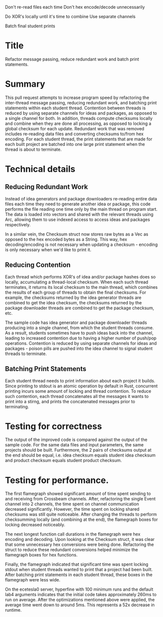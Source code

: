 Don't re-read files each time
Don't hex encode/decode unnecessarily

Do XOR's locally until it's time to combine
Use separate channels

Batch final student prints

# Title

Refactor message passing, reduce redundant work and batch print statements.

# Summary

This pull request attempts to increase program speed by refactoring the inter-thread message passing, reducing redundant
work, and batching print statements within each student thread. Contention between threads is reduced by using separate
channels for ideas and packages, as opposed to a single channel for both. In addition, threads compute checksums locally
and combine when they are done all processing, as opposed to locking a global checksum for each update. Redundant work 
that was removed includes re-reading data files and converting checksums to/from hex encoding. For each student thread, 
the print statements that are made for each built project are batched into one large print statement when the thread is 
about to terminate.

# Technical details

## Reducing Redundant Work

Instead of idea generators and package downloaders re-reading entire data files each time they need to generate another
idea or package, this code performs the file reading one time only by the main thread on program start. The data is
loaded into vectors and shared with the relevant threads using Arc, allowing them to use indexed access to access ideas
and packages respectively.

In a similar vein, the Checksum struct now stores raw bytes as a Vec<u8> as opposed to the hex encoded bytes as a 
String. This way, hex decoding/encoding is not necessary when updating a checksum - encoding is only necessary when
we'd like to print it.

## Reducing Contention

Each thread which performs XOR's of idea and/or package hashes does so locally, accumulating a thread-local checksum. 
When each such thread terminates, it returns its local checksum to the main thread, which combines the results of each
group of threads to obtain the final checksums. For example, the checksums returned by the idea generator threads are
combined to get the idea checksum, the checksums returned by the package downloader threads are combined to get the
package checksum, etc.

The sample code has idea generator and package downloader threads producing into a single channel, from which the 
student threads consume. As a result, students sometimes have to push ideas back into the channel, leading to increased 
contention due to having a higher number of push/pop operations. Contention is reduced by using separate channels for
ideas and packages - poison pills are pushed into the idea channel to signal student threads to terminate. 

## Batching Print Statements

Each student thread needs to print information about each project it builds. Since printing to stdout is an atomic
operation by default in Rust, concurrent printing incurs some amount of locking and thread contention. To reduce such
contention, each thread concatenates all the messages it wants to print into a stirng, and prints the concatenated 
messages prior to terminating.

# Testing for correctness

The output of the improved code is compared against the output of the sample code. For the same data files and input
parameters, the same projects should be built. Furthermore, the 2 pairs of checksums output at the end should be equal, 
i.e. idea checksum equals student idea checksum and product checksum equals student product checksum.

# Testing for performance.

The first flamegraph showed significant amount of time spent sending to and receiving from Crossbeam channels. After,
refactoring the single Event channel into 2 channels, the time spent on channel communication decreased significantly.
However, the time spent on locking shared checksums was still quite noticeable. After changing the threads to perform
checksumming locally (and combining at the end), the flamegraph boxes for locking decreased noticeably.

The next longest function call durations in the flamegraph were hex encoding and decoding. Upon looking at the Checksum
struct, it was clear that some unnecessary hex conversions were being done. Refactoring the struct to reduce these
redundant conversions helped minimize the flamegraph boxes for hex functions.

Finally, the flamegraph indicated that significant time was spent locking stdout when student threads wanted to print
that a project had been built. After batching print statements in each student thread, these boxes in the flamegraph
were less wide.

On the ecetesla0 server, hyperfine with 100 minimum runs and the default lab4 arguments indicates that the initial code 
takes approximately 260ms to run on average. After the optimizations mentioned above were applied, the average time went
down to around 5ms. This represents a 52x decrease in runtime.
